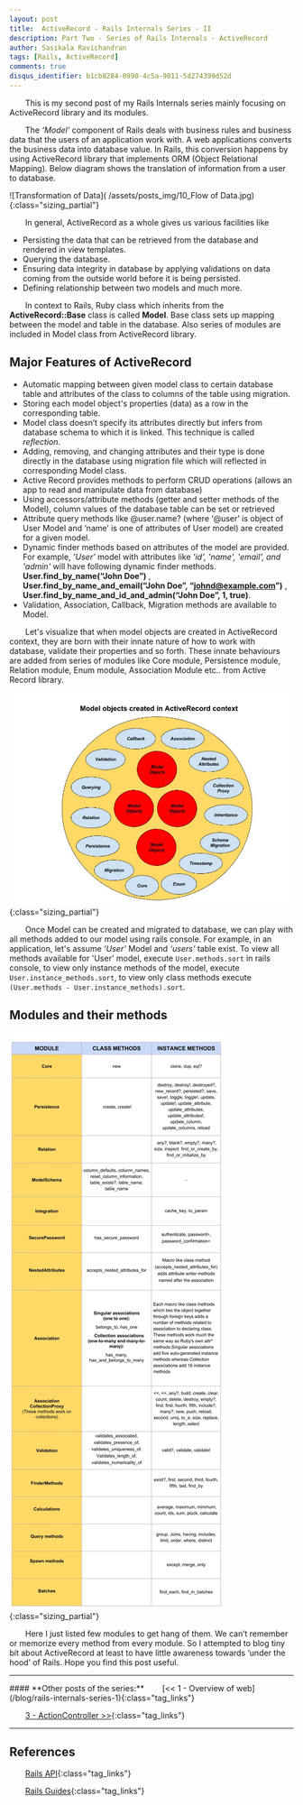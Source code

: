 ```yaml
---
layout: post
title:  ActiveRecord - Rails Internals Series - II
description: Part Two - Series of Rails Internals - ActiveRecord
author: Sasikala Ravichandran
tags: [Rails, ActiveRecord]
comments: true
disqus_identifier: b1cb8284-0990-4c5a-9011-5d274399d52d 
---
```


&ensp;&ensp;&ensp;&ensp;This is my second post of my Rails Internals series mainly focusing on ActiveRecord library and its modules.
 
&ensp;&ensp;&ensp;&ensp;The *‘Model’* component of Rails deals with business rules and business data that the users of an application work with. A web applications converts the business data into database value. In Rails, this conversion happens by using ActiveRecord library that implements ORM (Object Relational Mapping). Below diagram shows the translation of information from a user to database.

![Transformation of Data]( /assets/posts_img/10_Flow of Data.jpg){:class="sizing_partial"}

&ensp;&ensp;&ensp;&ensp;In general, ActiveRecord as a whole gives us various facilities like

  * Persisting the data that can be retrieved from the database and rendered in view templates.
  * Querying the database.
  * Ensuring data integrity in database by applying validations on data coming from the
  outside world before it is being persisted.
  * Defining relationship between two models and much more.

&ensp;&ensp;&ensp;&ensp;In context to Rails, Ruby class which inherits from the **ActiveRecord::Base** class is called __Model__.  Base class sets up mapping between the model and table in the database.  Also series of modules are included in Model class from ActiveRecord library.

## Major Features of ActiveRecord

  * Automatic mapping between given model class to certain database table and attributes of the class to columns of the table using migration.
  * Storing each model object's properties (data) as a row in the corresponding table.
  * Model class doesn’t specify its attributes directly but infers from database schema to which it is linked. This technique is called *reflection*. 
  * Adding, removing, and changing attributes and their type is done directly in the database using migration file which will reflected in corresponding Model class.
  * Active Record provides methods to perform CRUD operations (allows an app to read and manipulate data from database)
  * Using accessors/attribute methods (getter and setter methods of the Model), column values of the database table can be set or retrieved 
  * Attribute query methods like @user.name? (where ‘@user’ is object of User Model and ‘name’ is one of attributes of User model) are created for a given model.
  * Dynamic finder methods based on attributes of the model are provided. For example, *'User'* model with attributes like *'id', 'name', 'email', and 'admin'* will have following dynamic finder methods. **User.find_by_name(“John Doe”)** , **User.find_by_name_and_email(“John Doe”, “johnd@example.com”)** , **User.find_by_name_and_id_and_admin(“John Doe”, 1, true)**.
  * Validation, Association, Callback, Migration methods are available to Model.

&ensp;&ensp;&ensp;&ensp;Let's visualize that when model objects are created in ActiveRecord context, they are born with their innate nature of how to work with database, validate their properties and so forth. These innate behaviours are added from series of modules like Core module, Persistence module, Relation module, Enum module, Association Module etc.. from Active Record library.

![Model Objects]( /assets/posts_img/11_objects_in_AR_context.jpg){:class="sizing_partial"}

&ensp;&ensp;&ensp;&ensp;Once Model can be created and migrated to database, we can play with all methods added to our model using rails console.  For example, in an application, let's assume *‘User’* Model and *‘users’* table exist. To view all methods available for 'User' model, execute `User.methods.sort` in rails console, to view only instance methods of the model, execute `User.instance_methods.sort`, to view only class methods execute `(User.methods - User.instance_methods).sort`.

## Modules and their methods

![Modules and their methods]( /assets/posts_img/12_modules_table.jpg){:class="sizing_partial"}

&ensp;&ensp;&ensp;&ensp;Here I just listed few modules to get hang of them. We can’t remember or memorize every method from every module. So I attempted to blog tiny bit about ActiveRecord at least to have little awareness towards ‘under the hood’ of Rails. Hope you find this post useful.

<hr>
#### **Other posts of the series:**
&ensp;&ensp;&ensp;&ensp;[<< 1 - Overview of web](/blog/rails-internals-series-1){:class="tag_links"}

&ensp;&ensp;&ensp;&ensp;[3 - ActionController >>](/blog/rails-internals-series-3-ActionController){:class="tag_links"}
<hr>

## References
&ensp;&ensp;&ensp;&ensp;[Rails API](http://api.rubyonrails.org/){:class="tag_links"}

&ensp;&ensp;&ensp;&ensp;[Rails Guides](http://guides.rubyonrails.org/){:class="tag_links"}
<br />